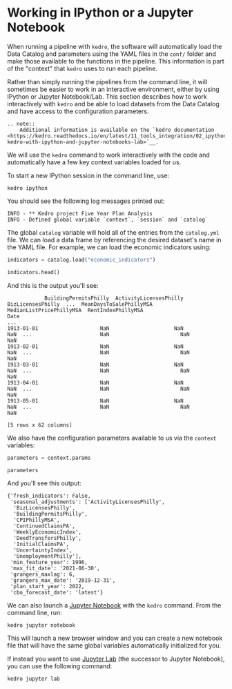 # Working in IPython or a Jupyter Notebook

When running a pipeline with `kedro`, the software will automatically
load the Data Catalog and parameters using the YAML files in the `conf/`
folder and make those available to the functions in the pipeline.
This information is part of the "context" that `kedro` uses to 
run each pipeline. 

Rather than simply running the pipelines from the command line, it
will sometimes be easier to work in an interactive environment, either
by using IPython or Jupyter Notebook/Lab. This section describes how to work 
interactively with `kedro` and be able to load datasets from the 
Data Catalog and have access to the configuration parameters. 

```eval_rst
.. note::
    Additional information is available on the `kedro documentation <https://kedro.readthedocs.io/en/latest/11_tools_integration/02_ipython.html#use-kedro-with-ipython-and-jupyter-notebooks-lab>`__.
```


We will use the `kedro` command to work interactively with the code and
automatically have a few key context variables loaded for us. 

To start a new IPython session in the command line, use:

```
kedro ipython
```

You should see the following log messages printed out:

```
INFO - ** Kedro project Five Year Plan Analysis
INFO - Defined global variable `context`, `session` and `catalog`
```

The global `catalog` variable will hold all of the entries from the `catalog.yml` file.
We can load a data frame by referencing the desired dataset's name in the YAML file. 
For example, we can load the economic indicators using:

```python
indicators = catalog.load("economic_indicators")

indicators.head()
```

And this is the output you'll see:
```
            BuildingPermitsPhilly  ActivityLicensesPhilly  BizLicensesPhilly  ...  MeanDaysToSalePhillyMSA  MedianListPricePhillyMSA  RentIndexPhillyMSA
Date                                                                          ...
1913-01-01                    NaN                     NaN                NaN  ...                      NaN                       NaN                 NaN
1913-02-01                    NaN                     NaN                NaN  ...                      NaN                       NaN                 NaN
1913-03-01                    NaN                     NaN                NaN  ...                      NaN                       NaN                 NaN
1913-04-01                    NaN                     NaN                NaN  ...                      NaN                       NaN                 NaN
1913-05-01                    NaN                     NaN                NaN  ...                      NaN                       NaN                 NaN

[5 rows x 62 columns]
```

We also have the configuration parameters available to us via the `context` 
variables:

```python
parameters = context.params

parameters
```
And you'll see this output:
```
{'fresh_indicators': False,
 'seasonal_adjustments': ['ActivityLicensesPhilly',
  'BizLicensesPhilly',
  'BuildingPermitsPhilly',
  'CPIPhillyMSA',
  'ContinuedClaimsPA',
  'WeeklyEconomicIndex',
  'DeedTransfersPhilly',
  'InitialClaimsPA',
  'UncertaintyIndex',
  'UnemploymentPhilly'],
 'min_feature_year': 1996,
 'max_fit_date': '2021-06-30',
 'grangers_maxlag': 6,
 'grangers_max_date': '2019-12-31',
 'plan_start_year': 2022,
 'cbo_forecast_date': 'latest'}
```

We can also launch a [Jupyter Notebook](https://jupyter-notebook.readthedocs.io/en/stable/) with the `kedro` command. From 
the command line, run:

```
kedro jupyter notebook
```

This will launch a new browser window and you can create a new notebook
file that will have the same global variables automatically initialized for you.

If instead you want to use [Jupyter Lab](https://jupyterlab.readthedocs.io/en/latest/) 
(the successor to Jupyter Notebook), you can use the following command:

```
kedro jupyter lab
```

